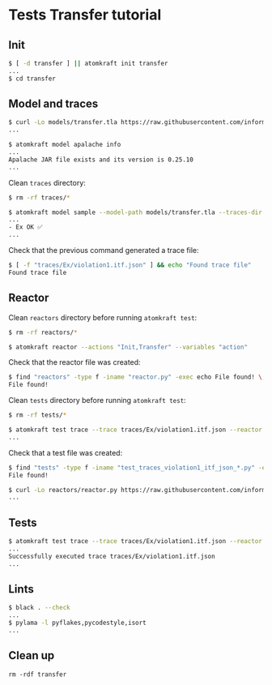 # Tests Transfer tutorial

## Init

```sh
$ [ -d transfer ] || atomkraft init transfer
...
$ cd transfer
```

## Model and traces

<!-- $MDX dir=transfer -->
```sh
$ curl -Lo models/transfer.tla https://raw.githubusercontent.com/informalsystems/atomkraft/dev/examples/cosmos-sdk/transfer/transfer.tla
...
```

```sh
$ atomkraft model apalache info
...
Apalache JAR file exists and its version is 0.25.10
...
```

Clean `traces` directory:

<!-- $MDX dir=transfer -->
```sh
$ rm -rf traces/*
```

<!-- $MDX dir=transfer -->
```sh
$ atomkraft model sample --model-path models/transfer.tla --traces-dir traces --examples Ex
...
- Ex OK ✅
...
```

Check that the previous command generated a trace file:

<!-- $MDX dir=transfer -->
```sh
$ [ -f "traces/Ex/violation1.itf.json" ] && echo "Found trace file"
Found trace file
```

## Reactor

Clean `reactors` directory before running `atomkraft test`:

<!-- $MDX dir=transfer -->
```sh
$ rm -rf reactors/*
```

<!-- $MDX dir=transfer -->
```sh
$ atomkraft reactor --actions "Init,Transfer" --variables "action"
```

Check that the reactor file was created:

<!-- $MDX dir=transfer -->
```sh
$ find "reactors" -type f -iname "reactor.py" -exec echo File found! \;
File found!
```

Clean `tests` directory before running `atomkraft test`:

<!-- $MDX dir=transfer -->
```sh
$ rm -rf tests/*
```

<!-- $MDX dir=transfer -->
```sh
$ atomkraft test trace --trace traces/Ex/violation1.itf.json --reactor reactors/reactor.py --keypath action.tag --verbose
...
```

Check that a test file was created:

<!-- $MDX dir=transfer -->
```sh
$ find "tests" -type f -iname "test_traces_violation1_itf_json_*.py" -exec echo File found! \;
File found!
```

<!-- $MDX dir=transfer -->
```sh
$ curl -Lo reactors/reactor.py https://raw.githubusercontent.com/informalsystems/atomkraft/dev/examples/cosmos-sdk/transfer/reactor.py
...
```

## Tests

<!-- $MDX dir=transfer -->
```sh
$ atomkraft test trace --trace traces/Ex/violation1.itf.json --reactor reactors/reactor.py --keypath action.tag --verbose
...
Successfully executed trace traces/Ex/violation1.itf.json
...
```

## Lints

<!-- $MDX dir=transfer -->
```sh
$ black . --check
...
$ pylama -l pyflakes,pycodestyle,isort
...
```

## Clean up

```
rm -rdf transfer
```
